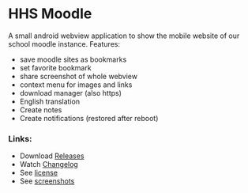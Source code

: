 # HHS Moodle
A small android webview application to show the mobile website of our school moodle instance. Features:

- save moodle sites as bookmarks
- set favorite bookmark
- share screenshot of whole webview
- context menu for images and links
- download manager (also https)
- English translation
- Create notes
- Create notifications (restored after reboot)

### Links:
- Download [Releases](https://github.com/scoute-dich/HHSMoodle/releases)
- Watch [Changelog](https://github.com/scoute-dich/HHSMoodle/blob/master/CHANGELOG.md)
- See [license](https://github.com/scoute-dich/HHSMoodle/blob/master/LICENSE.md)
- See [screenshots](https://github.com/scoute-dich/HHSMoodle/blob/master/SCREENSHOTS.md)

